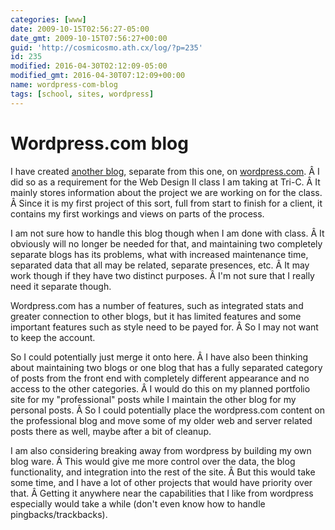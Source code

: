 ```yaml
---
categories: [www]
date: 2009-10-15T02:56:27-05:00
date_gmt: 2009-10-15T07:56:27+00:00
guid: 'http://cosmicosmo.ath.cx/log/?p=235'
id: 235
modified: 2016-04-30T02:12:09-05:00
modified_gmt: 2016-04-30T07:12:09+00:00
name: wordpress-com-blog
tags: [school, sites, wordpress]
---
```


Wordpress.com blog
==================

I have created [another blog](http://tobymackenzie.wordpress.com), separate from this one, on [wordpress.com](http://wordpress.com). Â I did so as a requirement for the Web Design II class I am taking at Tri-C. Â It mainly stores information about the project we are working on for the class. Â Since it is my first project of this sort, full from start to finish for a client, it contains my first workings and views on parts of the process.

I am not sure how to handle this blog though when I am done with class. Â It obviously will no longer be needed for that, and maintaining two completely separate blogs has its problems, what with increased maintenance time, separated data that all may be related, separate presences, etc. Â It may work though if they have two distinct purposes. Â I'm not sure that I really need it separate though.

Wordpress.com has a number of features, such as integrated stats and greater connection to other blogs, but it has limited features and some important features such as style need to be payed for. Â So I may not want to keep the account.

So I could potentially just merge it onto here. Â I have also been thinking about maintaining two blogs or one blog that has a fully separated category of posts from the front end with completely different appearance and no access to the other categories. Â I would do this on my planned portfolio site for my "professional" posts while I maintain the other blog for my personal posts. Â So I could potentially place the wordpress.com content on the professional blog and move some of my older web and server related posts there as well, maybe after a bit of cleanup.

I am also considering breaking away from wordpress by building my own blog ware. Â This would give me more control over the data, the blog functionality, and integration into the rest of the site. Â But this would take some time, and I have a lot of other projects that would have priority over that. Â Getting it anywhere near the capabilities that I like from wordpress especially would take a while (don't even know how to handle pingbacks/trackbacks).
